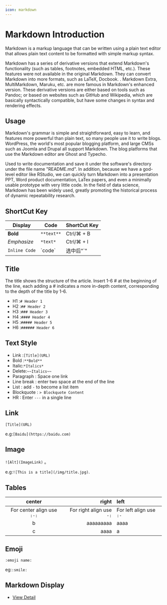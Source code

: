 ```yaml
---
icon: markdown
---
```


# Markdown Introduction

Markdown is a markup language that can be written using a plain text editor that allows plain text content to be formatted with simple markup syntax.

Markdown has a series of derivative versions that extend Markdown's functionality (such as tables, footnotes, embedded HTML, etc.). These features were not available in the original Markdown. They can convert Markdown into more formats, such as LaTeX, Docbook. . Markdown Extra, MultiMarkdown, Maruku, etc. are more famous in Markdown's enhanced version. These derivative versions are either based on tools such as Pandoc; or based on websites such as GitHub and Wikipedia, which are basically syntactically compatible, but have some changes in syntax and rendering effects.

## Usage

Markdown's grammar is simple and straightforward, easy to learn, and features more powerful than plain text, so many people use it to write blogs. WordPress, the world's most popular blogging platform, and large CMSs such as Joomla and Drupal all support Markdown. The blog platforms that use the Markdown editor are Ghost and Typecho.

Used to write documentation and save it under the software's directory under the file name "README.md".
In addition, because we have a god-level editor like RStudio, we can quickly turn Markdown into a presentation PPT, Word product documentation, LaTex papers, and even a minimally usable prototype with very little code. In the field of data science, Markdown has been widely used, greatly promoting the historical process of dynamic repeatability research.

## ShortCut Key

| Display       | Code       | ShortCut Key |
| ------------- | ---------- | ------------ |
| **Bold**      | `**text**` | Ctrl/⌘ + B   |
| _Emphasize_   | `*text*`   | Ctrl/⌘ + I   |
| `Inline Code` | \`code\`   | 选中后"\`"   |

## Title

The title shows the structure of the article. Insert 1-6 # at the beginning of the line, each adding a # indicates a more in-depth content, corresponding to the depth of the title by 1-6.

- H1 :`# Header 1`
- H2 :`## Header 2`
- H3 :`### Header 3`
- H4 :`#### Header 4`
- H5 :`##### Header 5`
- H6 :`###### Header 6`

## Text Style

- Link :`[Title](URL)`
- Bold :`**Bold**`
- Italic:`*Italics*`
- Delete:`~~Italics~~`
- Paragraph : Space one link
- Line break : enter two space at the end of the line
- List : add `-` to become a list item
- Blockquote : `> Blockquote Content`
- HR : Enter `---` in a single line

## Link

`[Title](URL)`

e.g:`[Baidu](https://baidu.com)`

## Image

`![Alt](ImageLink)` 。

e.g:`![This is a title](/img/title.jpg)`.

## Tables

|           center           |                    right | left                    |
| :------------------------: | -----------------------: | :---------------------- |
| For center align use `:-:` | For right align use `-:` | For left align use `:-` |
|             b              |                aaaaaaaaa | aaaa                    |
|             c              |                     aaaa | a                       |

## Emoji

`:emoji name:`

eg:`:smile:`

## Markdown Display

- [View Detail](demo.md)
